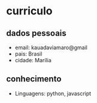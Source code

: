 # curriculo

## dados pessoais

- email: kauadaviamaro@gmail
- pais: Brasil
- cidade: Marília

## conhecimento

- Linguagens: python, javascript